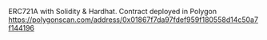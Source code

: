 ERC721A with Solidity & Hardhat. Contract deployed in Polygon https://polygonscan.com/address/0x01867f7da97fdef959f180558d14c50a7f144196
